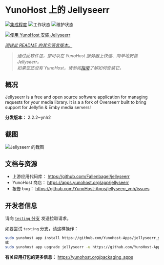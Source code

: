 <!--
注意：此 README 由 <https://github.com/YunoHost/apps/tree/master/tools/readme_generator> 自动生成
请勿手动编辑。
-->

# YunoHost 上的 Jellyseerr

[![集成程度](https://apps.yunohost.org/badge/integration/jellyseerr)](https://ci-apps.yunohost.org/ci/apps/jellyseerr/)
![工作状态](https://apps.yunohost.org/badge/state/jellyseerr)
![维护状态](https://apps.yunohost.org/badge/maintained/jellyseerr)

[![使用 YunoHost 安装 Jellyseerr](https://install-app.yunohost.org/install-with-yunohost.svg)](https://install-app.yunohost.org/?app=jellyseerr)

*[阅读此 README 的其它语言版本。](./ALL_README.md)*

> *通过此软件包，您可以在 YunoHost 服务器上快速、简单地安装 Jellyseerr。*  
> *如果您还没有 YunoHost，请参阅[指南](https://yunohost.org/install)了解如何安装它。*

## 概况

Jellyseerr is a free and open source software application for managing requests for your media library. It is a a fork of Overseerr built to bring support for Jellyfin & Emby media servers!

**分发版本：** 2.2.2~ynh2

## 截图

![Jellyseerr 的截图](./doc/screenshots/jellyseerr.png)

## 文档与资源

- 上游应用代码库： <https://github.com/Fallenbagel/jellyseerr>
- YunoHost 商店： <https://apps.yunohost.org/app/jellyseerr>
- 报告 bug： <https://github.com/YunoHost-Apps/jellyseerr_ynh/issues>

## 开发者信息

请向 [`testing` 分支](https://github.com/YunoHost-Apps/jellyseerr_ynh/tree/testing) 发送拉取请求。

如要尝试 `testing` 分支，请这样操作：

```bash
sudo yunohost app install https://github.com/YunoHost-Apps/jellyseerr_ynh/tree/testing --debug
或
sudo yunohost app upgrade jellyseerr -u https://github.com/YunoHost-Apps/jellyseerr_ynh/tree/testing --debug
```

**有关应用打包的更多信息：** <https://yunohost.org/packaging_apps>
